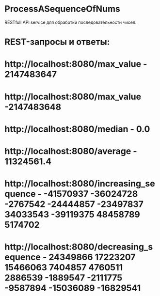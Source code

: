 # ProcessASequenceOfNums
RESTfull API service для обработки последовательности чисел.

# REST-запросы и ответы:
# http://localhost:8080/max_value - 2147483647
# http://localhost:8080/max_value -2147483648
# http://localhost:8080/median - 0.0
# http://localhost:8080/average - 11324561.4
# http://localhost:8080/increasing_sequence - -41570937 -36024728 -2767542 -24444857 -23497837 34033543 -39119375 48458789 5174702
# http://localhost:8080/decreasing_sequence - 24349866 17223207 15466063 7404857 4760511 2886539 -1889547 -2111775 -9587894 -15036089 -16829541
